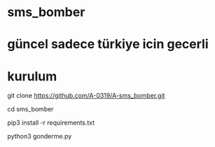# sms_bomber

# güncel sadece türkiye icin gecerli

# kurulum

 git clone https://github.com/A-0319/A-sms_bomber.git
 
 cd sms_bomber
 
 pip3 install -r requirements.txt
 
 python3 gonderme.py

